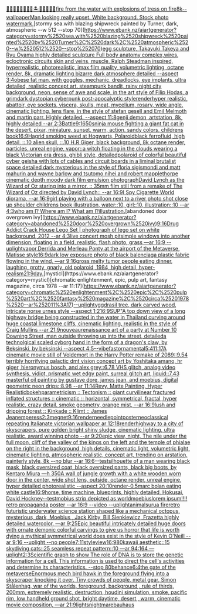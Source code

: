 [🧞‍♂️🧞‍♀️🧞👾🐙🦑🏝🌌🌊🔮🏴‍☠️](https://www.ebank.nz/aiartgenerator?category=%F0%9F%A7%9E%E2%80%8D%E2%99%82%EF%B8%8F%F0%9F%A7%9E%E2%80%8D%E2%99%80%EF%B8%8F%F0%9F%A7%9E%F0%9F%91%BE%F0%9F%90%99%F0%9F%A6%91%F0%9F%8F%9D%F0%9F%8C%8C%F0%9F%8C%8A%F0%9F%94%AE%F0%9F%8F%B4%E2%80%8D%E2%98%A0%EF%B8%8F)[fire from the water with explosions of tress on fire](https://www.ebank.nz/aiartgenerator?category=fire%2520from%2520the%2520water%2520with%2520explosions%2520of%2520tress%2520on%2520fire)[8k](https://www.ebank.nz/aiartgenerator?category=8k)[--wallpaper](https://www.ebank.nz/aiartgenerator?category=--wallpaper)[Man looking really upset. White background. Stock photo watermark.](https://www.ebank.nz/aiartgenerator?category=Man%2520looking%2520really%2520upset.%2520White%2520background.%2520Stock%2520photo%2520watermark.)[stormy sea.with blazing shipwreck painted by Turner, dark, atmospheric --w 512 --stop 70](https://www.ebank.nz/aiartgenerator?category=stormy%2520sea.with%2520blazing%2520shipwreck%2520painted%2520by%2520Turner%2C%2520dark%2C%2520atmospheric%2520--w%2520512%2520--stop%252070)[egg sculpture, Takayuki Takeya and Ryu Oyama highly detailed sculpture Full body anatomy complex,wires, ecloctronic circuits skin and veins, muscle,  Ralph Steadman inspired, hyperrealistic, photorealistic, imax film quality, volumetric lighting, octane render, 8k, dramatic lighting bizarre dark atmosphere detailed --aspect 3:4](https://www.ebank.nz/aiartgenerator?category=egg%2520sculpture%2C%2520Takayuki%2520Takeya%2520and%2520Ryu%2520Oyama%2520highly%2520detailed%2520sculpture%2520Full%2520body%2520anatomy%2520complex%2Cwires%2C%2520ecloctronic%2520circuits%2520skin%2520and%2520veins%2C%2520muscle%2C%2520%2520Ralph%2520Steadman%2520inspired%2C%2520hyperrealistic%2C%2520photorealistic%2C%2520imax%2520film%2520quality%2C%2520volumetric%2520lighting%2C%2520octane%2520render%2C%25208k%2C%2520dramatic%2520lighting%2520bizarre%2520dark%2520atmosphere%2520detailed%2520--aspect%25203%3A4)[obese fat man, with goggles, mechanic, dreadlocks, eye implants, ultra detailed, realistic concept art. steampunk bandit, rainy night city background, neon, sense of awe and scale, in the art style of Filip Hodas, a grimdark dystopian cyberpunk post-apocalyptic style](https://www.ebank.nz/aiartgenerator?category=obese%2520fat%2520man%2C%2520with%2520goggles%2C%2520mechanic%2C%2520dreadlocks%2C%2520eye%2520implants%2C%2520ultra%2520detailed%2C%2520realistic%2520concept%2520art.%2520steampunk%2520bandit%2C%2520rainy%2520night%2520city%2520background%2C%2520neon%2C%2520sense%2520of%2520awe%2520and%2520scale%2C%2520in%2520the%2520art%2520style%2520of%2520Filip%2520Hodas%2C%2520a%2520grimdark%2520dystopian%2520cyberpunk%2520post-apocalyptic%2520style)[render](https://www.ebank.nz/aiartgenerator?category=render)[hyper realistic, abattoir, eye sockets, viscera, skulls, meat, mycelium, rosary,  wide angle, cinematic lighting, lens flare, in the style of stefan gesell and  Emil Melmoth and martin parr. Highly detailed.  --aspect 11:8](https://www.ebank.nz/aiartgenerator?category=hyper%2520realistic%2C%2520abattoir%2C%2520eye%2520sockets%2C%2520viscera%2C%2520skulls%2C%2520meat%2C%2520mycelium%2C%2520rosary%2C%2520%2520wide%2520angle%2C%2520cinematic%2520lighting%2C%2520lens%2520flare%2C%2520in%2520the%2520style%2520of%2520stefan%2520gesell%2520and%2520%2520Emil%2520Melmoth%2520and%2520martin%2520parr.%2520Highly%2520detailed.%2520%2520--aspect%252011%3A8)[genji demon, artstation, 8k, highly detailed --ar 2:3](https://www.ebank.nz/aiartgenerator?category=genji%2520demon%2C%2520artstation%2C%25208k%2C%2520highly%2520detailed%2520--ar%25202%3A3)[Battle](https://www.ebank.nz/aiartgenerator?category=Battle)[9:16](https://www.ebank.nz/aiartgenerator?category=9%3A16)[50s](https://www.ebank.nz/aiartgenerator?category=50s)[ninja mouse fighting a giant fat cat in the desert, pixar, miniature, sunset, warm, action, sandy colors, childrens book](https://www.ebank.nz/aiartgenerator?category=ninja%2520mouse%2520fighting%2520a%2520giant%2520fat%2520cat%2520in%2520the%2520desert%2C%2520pixar%2C%2520miniature%2C%2520sunset%2C%2520warm%2C%2520action%2C%2520sandy%2520colors%2C%2520childrens%2520book)[16:9](https://www.ebank.nz/aiartgenerator?category=16%3A9)[Hagrid smoking weed at Hogwarts, Polaroid](https://www.ebank.nz/aiartgenerator?category=Hagrid%2520smoking%2520weed%2520at%2520Hogwarts%2C%2520Polaroid)[black ferrofluid, high detail, ::.10 alien skull, ::.10 H.R Giger, black background, 8k octane render, particles, unreal engine, vapor](https://www.ebank.nz/aiartgenerator?category=black%2520ferrofluid%2C%2520high%2520detail%2C%2520%3A%3A.10%2520alien%2520skull%2C%2520%3A%3A.10%2520H.R%2520Giger%2C%2520black%2520background%2C%25208k%2520octane%2520render%2C%2520particles%2C%2520unreal%2520engine%2C%2520vapor)[::](https://www.ebank.nz/aiartgenerator?category=%3A%3A)[a witch floating in the clouds wearing a black Victorian era dress, ghibli style, detailed](https://www.ebank.nz/aiartgenerator?category=a%2520witch%2520floating%2520in%2520the%2520clouds%2520wearing%2520a%2520black%2520Victorian%2520era%2520dress%2C%2520ghibli%2520style%2C%2520detailed)[polaroid of colorful beautiful cyber geisha with lots of cables and circuit boards in a liminal brutalist space detailed dark mysterious in the style of floria sigismondi and matt mahurin and wayne barlow and tsutomo nihei and robert mapplethorpe cinematic depth moody dark film emulsion photograph](https://www.ebank.nz/aiartgenerator?category=polaroid%2520of%2520colorful%2520beautiful%2520cyber%2520geisha%2520with%2520lots%2520of%2520cables%2520and%2520circuit%2520boards%2520in%2520a%2520liminal%2520brutalist%2520space%2520detailed%2520dark%2520mysterious%2520in%2520the%2520style%2520of%2520floria%2520sigismondi%2520and%2520matt%2520mahurin%2520and%2520wayne%2520barlow%2520and%2520tsutomo%2520nihei%2520and%2520robert%2520mapplethorpe%2520cinematic%2520depth%2520moody%2520dark%2520film%2520emulsion%2520photograph)[David Lynch as the Wizard of Oz staring into a mirror. :: 35mm film still from a remake of The Wizard of Oz directed by David Lynch:: --ar 16:9](https://www.ebank.nz/aiartgenerator?category=David%2520Lynch%2520as%2520the%2520Wizard%2520of%2520Oz%2520staring%2520into%2520a%2520mirror.%2520%3A%3A%252035mm%2520film%2520still%2520from%2520a%2520remake%2520of%2520The%2520Wizard%2520of%2520Oz%2520directed%2520by%2520David%2520Lynch%3A%3A%2520--ar%252016%3A9)[I Spy Cigarette World diorama, --ar 16:9](https://www.ebank.nz/aiartgenerator?category=I%2520Spy%2520Cigarette%2520World%2520diorama%2C%2520--ar%252016%3A9)[girl playing with a balloon next to a river photo shot close up shoulder childrens book illustration, water::10, girl::10, illustration::10 --ar 4:3](https://www.ebank.nz/aiartgenerator?category=girl%2520playing%2520with%2520a%2520balloon%2520next%2520to%2520a%2520river%2520photo%2520shot%2520close%2520up%2520shoulder%2520childrens%2520book%2520illustration%2C%2520water%3A%3A10%2C%2520girl%3A%3A10%2C%2520illustration%3A%3A10%2520--ar%25204%3A3)[who am I? Where am I? What am I?](https://www.ebank.nz/aiartgenerator?category=who%2520am%2520I%3F%2520Where%2520am%2520I%3F%2520What%2520am%2520I%3F)[illustration.](https://www.ebank.nz/aiartgenerator?category=illustration.)[abandoned door overgrown ivy](https://www.ebank.nz/aiartgenerator?category=abandoned%2520door%2520overgrown%2520ivy)[9:16](https://www.ebank.nz/aiartgenerator?category=9%3A16)[Drug Addict Crack House Lego Set | photograph of lego set on white background, 2012 --ar 4:3](https://www.ebank.nz/aiartgenerator?category=Drug%2520Addict%2520Crack%2520House%2520Lego%2520Set%2520%7C%2520photograph%2520of%2520lego%2520set%2520on%2520white%2520background%2C%25202012%2520--ar%25204%3A3)[live concert mosh pit](https://www.ebank.nz/aiartgenerator?category=live%2520concert%2520mosh%2520pit)[simple windows into another dimension, floating in a field, realistic, flash photo, grass —ar 16:9 --uplight](https://www.ebank.nz/aiartgenerator?category=simple%2520windows%2520into%2520another%2520dimension%2C%2520floating%2520in%2520a%2520field%2C%2520realistic%2C%2520flash%2520photo%2C%2520grass%2520%E2%80%94ar%252016%3A9%2520--uplight)[vapor,](https://www.ebank.nz/aiartgenerator?category=vapor%2C)[Derrida and Merleau Ponty at the airport of the Metaverse, Matisse style](https://www.ebank.nz/aiartgenerator?category=Derrida%2520and%2520Merleau%2520Ponty%2520at%2520the%2520airport%2520of%2520the%2520Metaverse%2C%2520Matisse%2520style)[16:9](https://www.ebank.nz/aiartgenerator?category=16%3A9)[dark low exposure photo of black balenciaga plastic fabric flowing in the wind, —ar 9:16](https://www.ebank.nz/aiartgenerator?category=dark%2520low%2520exposure%2520photo%2520of%2520black%2520balenciaga%2520plastic%2520fabric%2520flowing%2520in%2520the%2520wind%2C%2520%E2%80%94ar%25209%3A16)[gross melty tumor people eating dinner, laughing, grotty, gnarly, old polaroid, 1984, high detail, hyper-realism](https://www.ebank.nz/aiartgenerator?category=gross%2520melty%2520tumor%2520people%2520eating%2520dinner%2C%2520laughing%2C%2520grotty%2C%2520gnarly%2C%2520old%2520polaroid%2C%25201984%2C%2520high%2520detail%2C%2520hyper-realism)[21:9](https://www.ebank.nz/aiartgenerator?category=21%3A9)[day.](https://www.ebank.nz/aiartgenerator?category=day.)[mysticl](https://www.ebank.nz/aiartgenerator?category=mysticl)[chromatic enlightenment, epic, pulp art, fantasy magazine, circa 1978 --ar 11:17](https://www.ebank.nz/aiartgenerator?category=chromatic%2520enlightenment%2C%2520epic%2C%2520pulp%2520art%2C%2520fantasy%2520magazine%2C%2520circa%25201978%2520--ar%252011%3A17)[--uplight](https://www.ebank.nz/aiartgenerator?category=--uplight)[yggdrasil tree, dark carved wood, intricate norse urnes style --aspect 1:2](https://www.ebank.nz/aiartgenerator?category=yggdrasil%2520tree%2C%2520dark%2520carved%2520wood%2C%2520intricate%2520norse%2520urnes%2520style%2520--aspect%25201%3A2)[16:9](https://www.ebank.nz/aiartgenerator?category=16%3A9)[SUP"](https://www.ebank.nz/aiartgenerator?category=SUP%22)[A top down view of a long highway bridge being constructed in the water in Thailand curving around huge coastal limestone cliffs, cinematic lighting, realistic in the style of Craig Mullins --ar 21:9](https://www.ebank.nz/aiartgenerator?category=A%2520top%2520down%2520view%2520of%2520a%2520long%2520highway%2520bridge%2520being%2520constructed%2520in%2520the%2520water%2520in%2520Thailand%2520curving%2520around%2520huge%2520coastal%2520limestone%2520cliffs%2C%2520cinematic%2520lighting%2C%2520realistic%2520in%2520the%2520style%2520of%2520Craig%2520Mullins%2520--ar%252021%3A9)[nouveau](https://www.ebank.nz/aiartgenerator?category=nouveau)[renaissance art of a party at Number 10 Downing Street, man outside throwing up into the street, detailed](https://www.ebank.nz/aiartgenerator?category=renaissance%2520art%2520of%2520a%2520party%2520at%2520Number%252010%2520Downing%2520Street%2C%2520man%2520outside%2520throwing%2520up%2520into%2520the%2520street%2C%2520detailed)[a technolgical scaled cyborg hand in the form of a dragon's claw, by Beksinski, by beksinski --aspect 4:5](https://www.ebank.nz/aiartgenerator?category=a%2520technolgical%2520scaled%2520cyborg%2520hand%2520in%2520the%2520form%2520of%2520a%2520dragon%27s%2520claw%2C%2520by%2520Beksinski%2C%2520by%2520beksinski%2520--aspect%25204%3A5)[--vibefast](https://www.ebank.nz/aiartgenerator?category=--vibefast)[ornamental](https://www.ebank.nz/aiartgenerator?category=ornamental)[5:4](https://www.ebank.nz/aiartgenerator?category=5%3A4)[11:17](https://www.ebank.nz/aiartgenerator?category=11%3A17)[A cinematic movie still of Voldemort in the Harry Potter remake of 2089::9.54 terribly horrifying galactic dmt vision concept art by Yoshitaka amano, hr giger, hieronymus bosch, and alex grey::6.78 VHS glitch, analog video synthesis, vidiot, prismatic wet edgy paint, surreal glitch art, liquid::7.43 masterful oil painting by gustave dore, james jean, and moebius, digital geometric neon drips::8.98 --ar 11:14](https://www.ebank.nz/aiartgenerator?category=A%2520cinematic%2520movie%2520still%2520of%2520Voldemort%2520in%2520the%2520Harry%2520Potter%2520remake%2520of%25202089%3A%3A9.54%2520terribly%2520horrifying%2520galactic%2520dmt%2520vision%2520concept%2520art%2520by%2520Yoshitaka%2520amano%2C%2520hr%2520giger%2C%2520hieronymus%2520bosch%2C%2520and%2520alex%2520grey%3A%3A6.78%2520VHS%2520glitch%2C%2520analog%2520video%2520synthesis%2C%2520vidiot%2C%2520prismatic%2520wet%2520edgy%2520paint%2C%2520surreal%2520glitch%2520art%2C%2520liquid%3A%3A7.43%2520masterful%2520oil%2520painting%2520by%2520gustave%2520dore%2C%2520james%2520jean%2C%2520and%2520moebius%2C%2520digital%2520geometric%2520neon%2520drips%3A%3A8.98%2520--ar%252011%3A14)[Revy, Matte Painting, Hyper Realistic](https://www.ebank.nz/aiartgenerator?category=Revy%2C%2520Matte%2520Painting%2C%2520Hyper%2520Realistic)[bokeh](https://www.ebank.nz/aiartgenerator?category=bokeh)[parametricism :: Tectonism :: giant curvilinear fractured inflated structures :: cinematic :: horizontal, symmetrical, fractal, hyper realistic, crazy detail, smoke geometry, orange mist,  --ar 16:9](https://www.ebank.nz/aiartgenerator?category=parametricism%2520%3A%3A%2520Tectonism%2520%3A%3A%2520giant%2520curvilinear%2520fractured%2520inflated%2520structures%2520%3A%3A%2520cinematic%2520%3A%3A%2520horizontal%2C%2520symmetrical%2C%2520fractal%2C%2520hyper%2520realistic%2C%2520crazy%2520detail%2C%2520smoke%2520geometry%2C%2520orange%2520mist%2C%2520%2520--ar%252016%3A9)[lush and dripping forest :: Kinkade :: Klimt :: James Jean](https://www.ebank.nz/aiartgenerator?category=lush%2520and%2520dripping%2520forest%2520%3A%3A%2520Kinkade%2520%3A%3A%2520Klimt%2520%3A%3A%2520James%2520Jean)[emperess](https://www.ebank.nz/aiartgenerator?category=emperess)[2:3](https://www.ebank.nz/aiartgenerator?category=2%3A3)[megnet](https://www.ebank.nz/aiartgenerator?category=megnet)[9:16](https://www.ebank.nz/aiartgenerator?category=9%3A16)[render](https://www.ebank.nz/aiartgenerator?category=render)[needlepoint](https://www.ebank.nz/aiartgenerator?category=needlepoint)[poster](https://www.ebank.nz/aiartgenerator?category=poster)[neoclassical repeating  Italianate victorian wallpaper ar 12:18](https://www.ebank.nz/aiartgenerator?category=neoclassical%2520repeating%2520%2520Italianate%2520victorian%2520wallpaper%2520ar%252012%3A18)[](https://www.ebank.nz/aiartgenerator?category=)[render](https://www.ebank.nz/aiartgenerator?category=render)[highway to a city of skyscrapers, pure golden bright shiny sludge, cinematic lighting, ultra realistic, award winning photo --ar 9:20](https://www.ebank.nz/aiartgenerator?category=highway%2520to%2520a%2520city%2520of%2520skyscrapers%2C%2520pure%2520golden%2520bright%2520shiny%2520sludge%2C%2520cinematic%2520lighting%2C%2520ultra%2520realistic%2C%2520award%2520winning%2520photo%2520--ar%25209%3A20)[epic view, night, The nile under the full moon, cliff of the valley of the kings on the left and the temple of phialae on the right in the background, high details, cinematic light, volumetric light, cinematic lighting, atmospheric realistic, concept art, trending on arstation, painterly style, 8k --no blur --ar 16:6](https://www.ebank.nz/aiartgenerator?category=epic%2520view%2C%2520night%2C%2520The%2520nile%2520under%2520the%2520full%2520moon%2C%2520cliff%2520of%2520the%2520valley%2520of%2520the%2520kings%2520on%2520the%2520left%2520and%2520the%2520temple%2520of%2520phialae%2520on%2520the%2520right%2520in%2520the%2520background%2C%2520high%2520details%2C%2520cinematic%2520light%2C%2520volumetric%2520light%2C%2520cinematic%2520lighting%2C%2520atmospheric%2520realistic%2C%2520concept%2520art%2C%2520trending%2520on%2520arstation%2C%2520painterly%2520style%2C%25208k%2520--no%2520blur%2520--ar%252016%3A6)[--test](https://www.ebank.nz/aiartgenerator?category=--test)[silhouette of a man wearing black mask, black oversized coat, black oversized pants, black big boots, by Kentaro Miura —h 350](https://www.ebank.nz/aiartgenerator?category=silhouette%2520of%2520a%2520man%2520wearing%2520black%2520mask%2C%2520black%2520oversized%2520coat%2C%2520black%2520oversized%2520pants%2C%2520black%2520big%2520boots%2C%2520by%2520Kentaro%2520Miura%2520%E2%80%94h%2520350)[A wall of jungle growth with a white wooden worn door in the center, wide shot lens, outside, octane render, unreal engine, hyper detailed photorealistic --aspect 20:10](https://www.ebank.nz/aiartgenerator?category=A%2520wall%2520of%2520jungle%2520growth%2520with%2520a%2520white%2520wooden%2520worn%2520door%2520in%2520the%2520center%2C%2520wide%2520shot%2520lens%2C%2520outside%2C%2520octane%2520render%2C%2520unreal%2520engine%2C%2520hyper%2520detailed%2520photorealistic%2520--aspect%252020%3A10)[render](https://www.ebank.nz/aiartgenerator?category=render)[-0.5](https://www.ebank.nz/aiartgenerator?category=-0.5)[marc bolan eating white castle](https://www.ebank.nz/aiartgenerator?category=marc%2520bolan%2520eating%2520white%2520castle)[16:9](https://www.ebank.nz/aiartgenerator?category=16%3A9)[horse, time machine, blueprints, highly detailed, Hokusai, David Hockney](https://www.ebank.nz/aiartgenerator?category=horse%2C%2520time%2520machine%2C%2520blueprints%2C%2520highly%2520detailed%2C%2520Hokusai%2C%2520David%2520Hockney)[--test](https://www.ebank.nz/aiartgenerator?category=--test)[mobius strip depicted as world](https://www.ebank.nz/aiartgenerator?category=mobius%2520strip%2520depicted%2520as%2520world)[moebius](https://www.ebank.nz/aiartgenerator?category=moebius)[lorem ipsum!!!! retro propaganda poster --ar 16:9 --video --uplight](https://www.ebank.nz/aiartgenerator?category=lorem%2520ipsum%21%21%21%21%2520retro%2520propaganda%2520poster%2520--ar%252016%3A9%2520--video%2520--uplight)[animals](https://www.ebank.nz/aiartgenerator?category=animals)[urua fire](https://www.ebank.nz/aiartgenerator?category=urua%2520fire)[retro futuristic underwater science station shaped like a mechanical octopus, mysterious, dark, Moebius , Jack Kirby, Bill Sienkiewicz, Frazetta highly detailed watercolor. —ar 9:25](https://www.ebank.nz/aiartgenerator?category=retro%2520futuristic%2520underwater%2520science%2520station%2520shaped%2520like%2520a%2520mechanical%2520octopus%2C%2520mysterious%2C%2520dark%2C%2520Moebius%2520%2C%2520Jack%2520Kirby%2C%2520Bill%2520Sienkiewicz%2C%2520Frazetta%2520highly%2520detailed%2520watercolor.%2520%E2%80%94ar%25209%3A25)[Epic beautiful intricately detailed huge doors with ornate demonic colorful carvings to give us horror that life is worth dying a mythical symmetrical world does exist in the style of Kevin O'Neill --ar 9:16 --uplight --no people](https://www.ebank.nz/aiartgenerator?category=Epic%2520beautiful%2520intricately%2520detailed%2520huge%2520doors%2520with%2520ornate%2520demonic%2520colorful%2520carvings%2520to%2520give%2520us%2520horror%2520that%2520life%2520is%2520worth%2520dying%2520a%2520mythical%2520symmetrical%2520world%2520does%2520exist%2520in%2520the%2520style%2520of%2520Kevin%2520O%27Neill%2520--ar%25209%3A16%2520--uplight%2520--no%2520people)[7:11](https://www.ebank.nz/aiartgenerator?category=7%3A11)[style](https://www.ebank.nz/aiartgenerator?category=style)[view](https://www.ebank.nz/aiartgenerator?category=view)[16:9](https://www.ebank.nz/aiartgenerator?category=16%3A9)[80](https://www.ebank.nz/aiartgenerator?category=80)[kawaii aesthetic::15 skydiving cats::25 seamless repeat pattern::10  —ar 94:164 —uplight](https://www.ebank.nz/aiartgenerator?category=kawaii%2520aesthetic%3A%3A15%2520skydiving%2520cats%3A%3A25%2520seamless%2520repeat%2520pattern%3A%3A10%2520%2520%E2%80%94ar%252094%3A164%2520%E2%80%94uplight)[2:3](https://www.ebank.nz/aiartgenerator?category=2%3A3)[Scientific graph to show The role of DNA is to store the genetic information for a cell. This information is used to direct the cell's activities and determine its characteristics. --stop 80](https://www.ebank.nz/aiartgenerator?category=Scientific%2520graph%2520to%2520show%2520The%2520role%2520of%2520DNA%2520is%2520to%2520store%2520the%2520genetic%2520information%2520for%2520a%2520cell.%2520This%2520information%2520is%2520used%2520to%2520direct%2520the%2520cell%27s%2520activities%2520and%2520determine%2520its%2520characteristics.%2520--stop%252080)[behance](https://www.ebank.nz/aiartgenerator?category=behance)[6:4](https://www.ebank.nz/aiartgenerator?category=6%3A4)[the gate of the metaverse](https://www.ebank.nz/aiartgenerator?category=the%2520gate%2520of%2520the%2520metaverse)[Enormous mech bird hawk in the foreground flying into a skyscraper knocking it over. Tiny crowds of people, metal gear, Simon Stålenhag, war of the worlds, foreground, background , rule of thirds, 200mm, extremely realistic, destruction, houdini simulation, smoke, pacific rim, low handheld ground shot,  bright daytime, desert , warm, cinematic movie composition, —ar 21:9](https://www.ebank.nz/aiartgenerator?category=Enormous%2520mech%2520bird%2520hawk%2520in%2520the%2520foreground%2520flying%2520into%2520a%2520skyscraper%2520knocking%2520it%2520over.%2520Tiny%2520crowds%2520of%2520people%2C%2520metal%2520gear%2C%2520Simon%2520St%C3%A5lenhag%2C%2520war%2520of%2520the%2520worlds%2C%2520foreground%2C%2520background%2520%2C%2520rule%2520of%2520thirds%2C%2520200mm%2C%2520extremely%2520realistic%2C%2520destruction%2C%2520houdini%2520simulation%2C%2520smoke%2C%2520pacific%2520rim%2C%2520low%2520handheld%2520ground%2520shot%2C%2520%2520bright%2520daytime%2C%2520desert%2520%2C%2520warm%2C%2520cinematic%2520movie%2520composition%2C%2520%E2%80%94ar%252021%3A9)[lights](https://www.ebank.nz/aiartgenerator?category=lights)[nightmare](https://www.ebank.nz/aiartgenerator?category=nightmare)[bauhaus](https://www.ebank.nz/aiartgenerator?category=bauhaus)